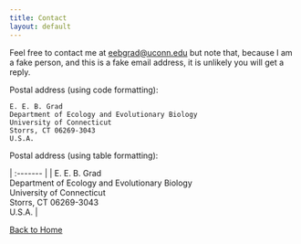 ```yaml
---
title: Contact
layout: default
---
```


Feel free to contact me at [eebgrad@uconn.edu](eebgrad@uconn.edu) but note that, because I am a fake person, and this is a fake email address, it is unlikely you will get a reply.

Postal address (using code formatting): 

    E. E. B. Grad 
    Department of Ecology and Evolutionary Biology 
    University of Connecticut 
    Storrs, CT 06269-3043
    U.S.A.

Postal address (using table formatting): 

| :------- |
| E. E. B. Grad <br/>
Department of Ecology and Evolutionary Biology <br/>
University of Connecticut <br/>
Storrs, CT 06269-3043 <br/>
U.S.A. |

[Back to Home](/)
